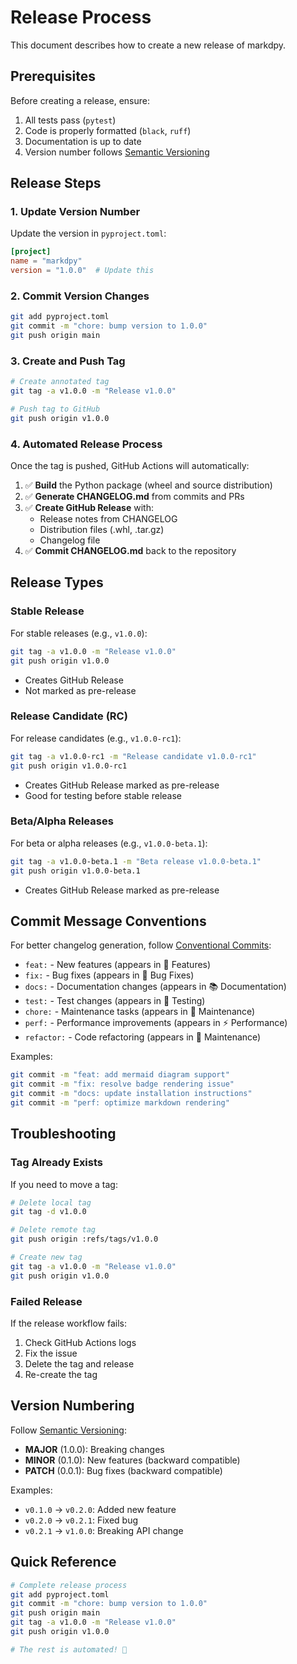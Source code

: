 # Release Process

This document describes how to create a new release of markdpy.

## Prerequisites

Before creating a release, ensure:

1. All tests pass (`pytest`)
2. Code is properly formatted (`black`, `ruff`)
3. Documentation is up to date
4. Version number follows [Semantic Versioning](https://semver.org/)

## Release Steps

### 1. Update Version Number

Update the version in `pyproject.toml`:

```toml
[project]
name = "markdpy"
version = "1.0.0"  # Update this
```

### 2. Commit Version Changes

```bash
git add pyproject.toml
git commit -m "chore: bump version to 1.0.0"
git push origin main
```

### 3. Create and Push Tag

```bash
# Create annotated tag
git tag -a v1.0.0 -m "Release v1.0.0"

# Push tag to GitHub
git push origin v1.0.0
```

### 4. Automated Release Process

Once the tag is pushed, GitHub Actions will automatically:

1. ✅ **Build** the Python package (wheel and source distribution)
2. ✅ **Generate CHANGELOG.md** from commits and PRs
3. ✅ **Create GitHub Release** with:
   - Release notes from CHANGELOG
   - Distribution files (.whl, .tar.gz)
   - Changelog file
4. ✅ **Commit CHANGELOG.md** back to the repository

## Release Types

### Stable Release

For stable releases (e.g., `v1.0.0`):

```bash
git tag -a v1.0.0 -m "Release v1.0.0"
git push origin v1.0.0
```

- Creates GitHub Release
- Not marked as pre-release

### Release Candidate (RC)

For release candidates (e.g., `v1.0.0-rc1`):

```bash
git tag -a v1.0.0-rc1 -m "Release candidate v1.0.0-rc1"
git push origin v1.0.0-rc1
```

- Creates GitHub Release marked as pre-release
- Good for testing before stable release

### Beta/Alpha Releases

For beta or alpha releases (e.g., `v1.0.0-beta.1`):

```bash
git tag -a v1.0.0-beta.1 -m "Beta release v1.0.0-beta.1"
git push origin v1.0.0-beta.1
```

- Creates GitHub Release marked as pre-release

## Commit Message Conventions

For better changelog generation, follow [Conventional Commits](https://www.conventionalcommits.org/):

- `feat:` - New features (appears in 🚀 Features)
- `fix:` - Bug fixes (appears in 🐛 Bug Fixes)
- `docs:` - Documentation changes (appears in 📚 Documentation)
- `test:` - Test changes (appears in 🧪 Testing)
- `chore:` - Maintenance tasks (appears in 🔧 Maintenance)
- `perf:` - Performance improvements (appears in ⚡ Performance)
- `refactor:` - Code refactoring (appears in 🔧 Maintenance)

Examples:
```bash
git commit -m "feat: add mermaid diagram support"
git commit -m "fix: resolve badge rendering issue"
git commit -m "docs: update installation instructions"
git commit -m "perf: optimize markdown rendering"
```

## Troubleshooting

### Tag Already Exists

If you need to move a tag:

```bash
# Delete local tag
git tag -d v1.0.0

# Delete remote tag
git push origin :refs/tags/v1.0.0

# Create new tag
git tag -a v1.0.0 -m "Release v1.0.0"
git push origin v1.0.0
```

### Failed Release

If the release workflow fails:

1. Check GitHub Actions logs
2. Fix the issue
3. Delete the tag and release
4. Re-create the tag

## Version Numbering

Follow [Semantic Versioning](https://semver.org/):

- **MAJOR** (1.0.0): Breaking changes
- **MINOR** (0.1.0): New features (backward compatible)
- **PATCH** (0.0.1): Bug fixes (backward compatible)

Examples:
- `v0.1.0` → `v0.2.0`: Added new feature
- `v0.2.0` → `v0.2.1`: Fixed bug
- `v0.2.1` → `v1.0.0`: Breaking API change

## Quick Reference

```bash
# Complete release process
git add pyproject.toml
git commit -m "chore: bump version to 1.0.0"
git push origin main
git tag -a v1.0.0 -m "Release v1.0.0"
git push origin v1.0.0

# The rest is automated! 🎉
```
